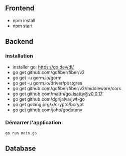 ## Frontend
- npm install
- npm start

## Backend 

### installation
- installer go: https://go.dev/dl/
- go get github.com/gofiber/fiber/v2
- go get -u gorm.io/gorm
- go get -u gorm.io/driver/postgres
- go get github.com/gofiber/fiber/v2/middleware/cors
- go get github.com/mattn/go-isatty@v0.0.17 
- go get github.com/dgrijalva/jwt-go
- go get golang.org/x/crypto/bcrypt 
- go get github.com/joho/godotenv

### Démarrer l'application:
`go run main.go`

## Database



